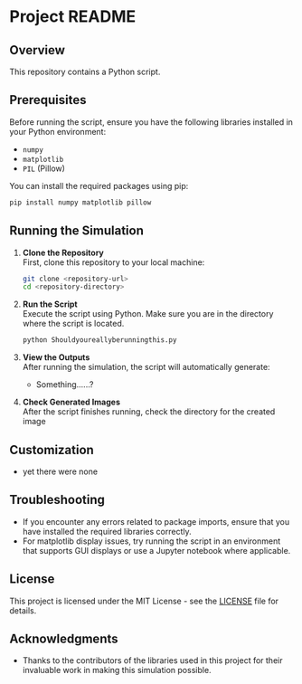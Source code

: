 # Project README

## Overview
This repository contains a Python script.

## Prerequisites
Before running the script, ensure you have the following libraries installed in your Python environment:

- `numpy`
- `matplotlib`
- `PIL` (Pillow)

You can install the required packages using pip:

```bash
pip install numpy matplotlib pillow
```

## Running the Simulation

1. **Clone the Repository**  
   First, clone this repository to your local machine:

   ```bash
   git clone <repository-url>
   cd <repository-directory>
   ```

2. **Run the Script**  
   Execute the script using Python. Make sure you are in the directory where the script is located.

   ```bash
   python Shouldyoureallyberunningthis.py
   ```

3. **View the Outputs**  
   After running the simulation, the script will automatically generate:
    - Something......?

4. **Check Generated Images**  
   After the script finishes running, check the directory for the created image

## Customization
- yet there were none
## Troubleshooting
- If you encounter any errors related to package imports, ensure that you have installed the required libraries correctly.
- For matplotlib display issues, try running the script in an environment that supports GUI displays or use a Jupyter notebook where applicable.

## License
This project is licensed under the MIT License - see the [LICENSE](LICENSE) file for details.

## Acknowledgments
- Thanks to the contributors of the libraries used in this project for their invaluable work in making this simulation possible.